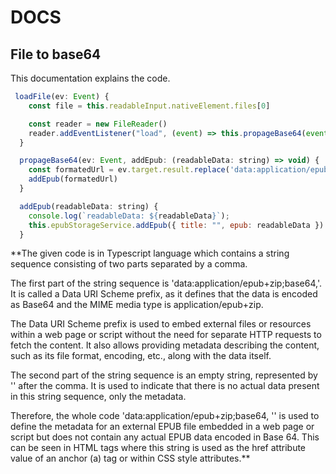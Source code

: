 # DOCS

## File to base64

This documentation explains the code.

```js
 loadFile(ev: Event) {
    const file = this.readableInput.nativeElement.files[0]

    const reader = new FileReader()
    reader.addEventListener("load", (event) => this.propageBase64(event, this.addEpub.bind(this)))
  }

  propageBase64(ev: Event, addEpub: (readableData: string) => void) {
    const formatedUrl = ev.target.result.replace('data:application/epub+zip;base64,', '')
    addEpub(formatedUrl)
  }

  addEpub(readableData: string) {
    console.log(`readableData: ${readableData}`);
    this.epubStorageService.addEpub({ title: "", epub: readableData })
  }
```

\*\*The given code is in Typescript language which contains a string sequence consisting of two parts separated by a comma.

The first part of the string sequence is 'data:application/epub+zip;base64,'. It is called a Data URI Scheme prefix, as it defines that the data is encoded as Base64 and the MIME media type is application/epub+zip.

The Data URI Scheme prefix is used to embed external files or resources within a web page or script without the need for separate HTTP requests to fetch the content. It also allows providing metadata describing the content, such as its file format, encoding, etc., along with the data itself.

The second part of the string sequence is an empty string, represented by '' after the comma. It is used to indicate that there is no actual data present in this string sequence, only the metadata.

Therefore, the whole code 'data:application/epub+zip;base64, '' is used to define the metadata for an external EPUB file embedded in a web page or script but does not contain any actual EPUB data encoded in Base 64. This can be seen in HTML tags where this string is used as the href attribute value of an anchor (a) tag or within CSS style attributes.\*\*
